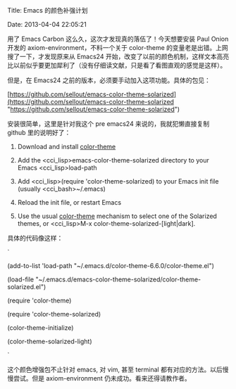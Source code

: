 Title: Emacs 的颜色补强计划

Date: 2013-04-04 22:05:21

用了 Emacs Carbon 这么久，这次才发现真的落伍了！今天想要安装 Paul Onion 开发的 axiom-environment，不料一个关于 color-theme 的变量老是出错。上网搜了一下，才发现原来从 Emacs24 开始，改变了以前的颜色机制，这样文本高亮比以前似乎要更加犀利了（没有仔细读文献，只是看了看图直观的感觉是这样）。

但是，在 Emacs24 之前的版本，必须要手动加入这项功能。具体的包见：

[https://github.com/sellout/emacs-color-theme-solarized](https://github.com/sellout/emacs-color-theme-solarized "https://github.com/sellout/emacs-color-theme-solarized")

安装很简单，这里是针对我这个 pre emacs24 来说的，我就犯懒直接复制 github 里的说明好了：

1.  Download and install [color-theme](http://www.nongnu.org/color-theme "color-theme")

2.  Add the &lt;cci_lisp&gt;emacs-color-theme-solarized directory to your Emacs &lt;cci_lisp&gt;load-path

3.  Add &lt;cci_lisp&gt;(require 'color-theme-solarized) to your Emacs init file (usually &lt;cci_bash&gt;~/.emacs)

4.  Reload the init file, or restart Emacs

5.  Use the usual [color-theme](http://www.nongnu.org/color-theme) mechanism to select one of the Solarized themes, or &lt;cci_lisp&gt;M-x color-theme-solarized-[light|dark].

具体的代码像这样：

`

(add-to-list 'load-path "~/.emacs.d/color-theme-6.6.0/color-theme.el")

(load-file "~/.emacs.d/emacs-color-theme-solarized/color-theme-solarized.el")

(require 'color-theme)

(require 'color-theme-solarized)

(color-theme-initialize)

(color-theme-solarized-light)

`

这个颜色增强包不止针对 emacs, 对 vim, 甚至 terminal 都有对应的方法。以后慢慢尝试。但是 axiom-environment 仍未成功。看来还得请教作者。